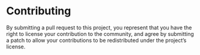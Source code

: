 # Contributing

By submitting a pull request to this project, you represent that you have the right to license your contribution to the community, and agree by submitting a patch to allow your contributions to be redistributed under the project’s license.

